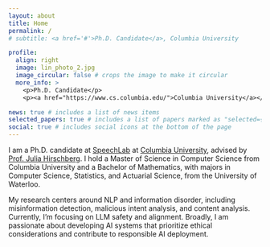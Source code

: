 ```yaml
---
layout: about
title: Home
permalink: /
# subtitle: <a href='#'>Ph.D. Candidate</a>, Columbia University

profile:
  align: right
  image: lin_photo_2.jpg
  image_circular: false # crops the image to make it circular
  more_info: >
    <p>Ph.D. Candidate</p>
    <p><a href="https://www.cs.columbia.edu/">Columbia University</a></p>

news: true # includes a list of news items
selected_papers: true # includes a list of papers marked as "selected={true}"
social: true # includes social icons at the bottom of the page
---
```


I am a Ph.D. candidate at [SpeechLab](https://www.cs.columbia.edu/speech/lab.cgi) at [Columbia University](https://www.cs.columbia.edu/), advised by [Prof. Julia Hirschberg](https://www.cs.columbia.edu/~julia/). I hold a Master of Science in Computer Science from Columbia University and a Bachelor of Mathematics, with majors in Computer Science, Statistics, and Actuarial Science, from the University of Waterloo.

My research centers around NLP and information disorder, including misinformation detection, malicious intent analysis, and content analysis. Currently, I’m focusing on LLM safety and alignment. Broadly, I am passionate about developing AI systems that prioritize ethical considerations and contribute to responsible AI deployment.
